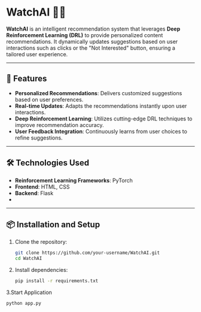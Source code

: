 # WatchAI 🎥🤖

**WatchAI** is an intelligent recommendation system that leverages **Deep Reinforcement Learning (DRL)** to provide personalized content recommendations. It dynamically updates suggestions based on user interactions such as clicks or the "Not Interested" button, ensuring a tailored user experience.

---

## 🌟 Features

- **Personalized Recommendations**: Delivers customized suggestions based on user preferences.
- **Real-time Updates**: Adapts the recommendations instantly upon user interactions.
- **Deep Reinforcement Learning**: Utilizes cutting-edge DRL techniques to improve recommendation accuracy.
- **User Feedback Integration**: Continuously learns from user choices to refine suggestions.

---

## 🛠️ Technologies Used

- **Reinforcement Learning Frameworks**: PyTorch
- **Frontend**: HTML, CSS
- **Backend**: Flask
- 
---

## 📦 Installation and Setup

1. Clone the repository:
   ```bash
   git clone https://github.com/your-username/WatchAI.git
   cd WatchAI
   ```

2. Install dependencies:
   ```bash
   pip install -r requirements.txt
   ```

3.Start Application
```bash
python app.py
```



